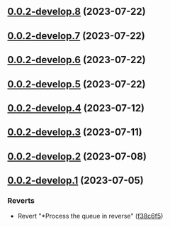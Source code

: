 ## [0.0.2-develop.8](https://git.lumeweb.com/LumeWeb/kernel-rpc-client/compare/v0.0.2-develop.7...v0.0.2-develop.8) (2023-07-22)

## [0.0.2-develop.7](https://git.lumeweb.com/LumeWeb/kernel-rpc-client/compare/v0.0.2-develop.6...v0.0.2-develop.7) (2023-07-22)

## [0.0.2-develop.6](https://git.lumeweb.com/LumeWeb/kernel-rpc-client/compare/v0.0.2-develop.5...v0.0.2-develop.6) (2023-07-22)

## [0.0.2-develop.5](https://git.lumeweb.com/LumeWeb/kernel-rpc-client/compare/v0.0.2-develop.4...v0.0.2-develop.5) (2023-07-22)

## [0.0.2-develop.4](https://git.lumeweb.com/LumeWeb/kernel-rpc-client/compare/v0.0.2-develop.3...v0.0.2-develop.4) (2023-07-12)

## [0.0.2-develop.3](https://git.lumeweb.com/LumeWeb/kernel-rpc-client/compare/v0.0.2-develop.2...v0.0.2-develop.3) (2023-07-11)

## [0.0.2-develop.2](https://git.lumeweb.com/LumeWeb/kernel-rpc-client/compare/v0.0.2-develop.1...v0.0.2-develop.2) (2023-07-08)

## [0.0.2-develop.1](https://git.lumeweb.com/LumeWeb/kernel-rpc-client/compare/v0.0.1...v0.0.2-develop.1) (2023-07-05)


### Reverts

* Revert "*Process the queue in reverse" ([f38c6f5](https://git.lumeweb.com/LumeWeb/kernel-rpc-client/commit/f38c6f53cfa68d3866d0614ea9490aef9f47bca7))
